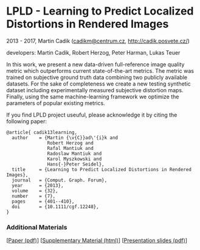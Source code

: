 # LPLD - Learning to Predict Localized Distortions in Rendered Images

2013 - 2017, Martin Cadik (cadikm@centrum.cz, http://cadik.posvete.cz/)

developers: Martin Cadik, Robert Herzog, Peter Harman, Lukas Teuer


In this work, we present a new data-driven full-reference image quality metric which outperforms current state-of-the-art metrics. The metric was trained on subjective ground truth data combining two publicly available datasets. For the sake of completeness we create a new testing synthetic dataset including experimentally measured subjective distortion maps. Finally, using the same machine-learning framework we optimize the parameters of popular existing metrics. 

If you find LPLD project useuful, please acknowledge it by citing the following paper:

```
@article{ cadik13learning, 
  author    = {Martin {\v{C}}ad\'{i}k and
               Robert Herzog and
               Rafal Mantiuk and
               Radoslaw Mantiuk and
               Karol Myszkowski and
               Hans{-}Peter Seidel},
  title     = {Learning to Predict Localized Distortions in Rendered Images},
  journal   = {Comput. Graph. Forum},
  year      = {2013},
  volume    = {32},
  number    = {7},
  pages     = {401--410},
  doi       = {10.1111/cgf.12248},
}
```

### Additional Materials
[<a href="http://resources.mpi-inf.mpg.de/hdr/metric/cadik13learning.pdf">Paper (pdf)</a>]
[<a href="http://resources.mpi-inf.mpg.de/hdr/metric/cadik13learning_supp.html">Supplementary Material (html)</a>]
[<a href="http://resources.mpi-inf.mpg.de/hdr/metric/cadik13learning_presentation.pdf">Presentation slides (pdf)</a>] 


